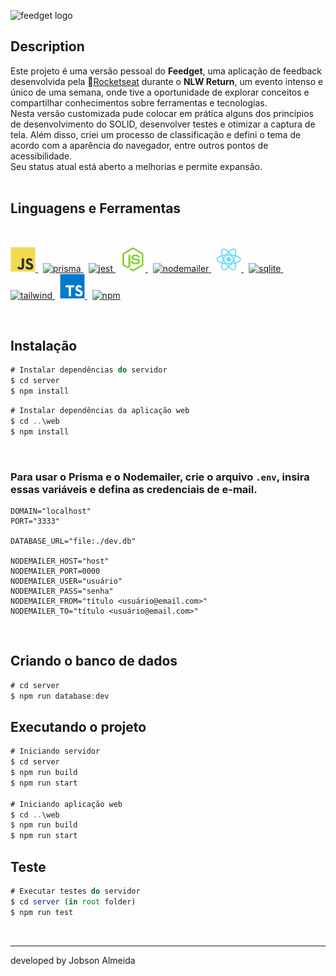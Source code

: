 ![feedget logo](https://raw.githubusercontent.com/jobsonra/nlw-return-feedget/main/web/src/assets/feedget.svg)

## Description

Este projeto é uma versão pessoal do **Feedget**, uma aplicação de feedback desenvolvida pela 🚀[Rocketseat](https://www.rocketseat.com.br) durante o **NLW Return**, um evento intenso e único de uma semana, onde tive a oportunidade de explorar conceitos e compartilhar conhecimentos sobre ferramentas e tecnologias.\
Nesta versão customizada pude colocar em prática alguns dos princípios de desenvolvimento do SOLID, desenvolver testes e otimizar a captura de tela. Além disso, criei um processo de classificação e defini o tema de acordo com a aparência do navegador, entre outros pontos de acessibilidade.\
Seu status atual está aberto a melhorias e permite expansão.\
&nbsp;

## Linguagens e Ferramentas

&nbsp;

<p>  
    <a
    href="https://developer.mozilla.org/en-US/docs/Web/JavaScript"
    target="_blank"
    rel="noreferrer"
  >
    <img
      src="https://raw.githubusercontent.com/devicons/devicon/master/icons/javascript/javascript-original.svg"
      alt="javascript"
      title="javascript"
      width="40"
      height="40"
    />
  </a>&nbsp;  
  <a href="https://www.prisma.io/" target="_blank" rel="noreferrer">
    <img
      src="https://cdn.worldvectorlogo.com/logos/prisma-3.svg"
      alt="prisma"
      title="prisma"
      width="40"
      height="40"
    />
  </a>&nbsp;
  <a href="https://jestjs.io" target="_blank" rel="noreferrer">
    <img
      src="https://www.vectorlogo.zone/logos/jestjsio/jestjsio-icon.svg"
      alt="jest"
      title="jest"
      width="40"
      height="40"
    />
  </a>&nbsp;
  <a href="https://nodejs.org" target="_blank" rel="noreferrer">
    <img
      src="https://raw.githubusercontent.com/devicons/devicon/master/icons/nodejs/nodejs-original.svg"
      alt="nodejs"
      title="nodejs"
      width="40"
      height="40"
    />
  </a>&nbsp;
      <a href="https://nodemailer.com/about/" target="_blank" rel="noreferrer">
    <img
      src="https://nodemailer.com/nm_logo_200x136.png"
      alt="nodemailer"
      title="nodemailer"
      width="58.82352"
      height="40"
    />
  </a>&nbsp;
  <a href="https://reactjs.org/" target="_blank" rel="noreferrer">
    <img
      src="https://raw.githubusercontent.com/devicons/devicon/master/icons/react/react-original.svg"
      alt="react"
      title="react"
      width="40"
      height="40"
    />
  </a>&nbsp;
  <a href="https://www.sqlite.org/" target="_blank" rel="noreferrer">
    <img
      src="https://www.vectorlogo.zone/logos/sqlite/sqlite-icon.svg"
      alt="sqlite"
      title="sqlite"
      width="40"
      height="40"
    />
  </a>&nbsp;
  <a href="https://tailwindcss.com/" target="_blank" rel="noreferrer">
    <img
      src="https://www.vectorlogo.zone/logos/tailwindcss/tailwindcss-icon.svg"
      alt="tailwind"
      title="tailwind"
      width="40"
      height="40"
    />
  </a>&nbsp;
  <a href="https://www.typescriptlang.org/" target="_blank" rel="noreferrer">
    <img
      src="https://raw.githubusercontent.com/devicons/devicon/master/icons/typescript/typescript-original.svg"
      alt="typescript"
      title="typescript"
      width="40"
      height="40"
    />
  </a>&nbsp;
    <a
    href="https://www.npmjs.com/"
    target="_blank"
    rel="noreferrer"
  >
    <img
      src="https://www.vectorlogo.zone/logos/npmjs/npmjs-ar21.svg"
      alt="npm"
      title="npm"
      width="100"
      height="40"
    />
  </a>
</p>
 
&nbsp;

## Instalação

```javascript
# Instalar dependências do servidor
$ cd server
$ npm install
```

```javascript
# Instalar dependências da aplicação web
$ cd ..\web
$ npm install
```

&nbsp;

### Para usar o Prisma e o Nodemailer, crie o arquivo `.env`, insira essas variáveis e defina as credenciais de e-mail.

```dosini
DOMAIN="localhost"
PORT="3333"

DATABASE_URL="file:./dev.db"

NODEMAILER_HOST="host"
NODEMAILER_PORT=0000
NODEMAILER_USER="usuário"
NODEMAILER_PASS="senha"
NODEMAILER_FROM="título <usuário@email.com>"
NODEMAILER_TO="título <usuário@email.com>"
```

&nbsp;

## Criando o banco de dados

```javascript
# cd server
$ npm run database:dev
```

## Executando o projeto

```javascript
# Iniciando servidor
$ cd server
$ npm run build
$ npm run start

# Iniciando aplicação web
$ cd ..\web
$ npm run build
$ npm run start
```

## Teste

```javascript
# Executar testes do servidor
$ cd server (in root folder)
$ npm run test
```

&nbsp;

---

developed by Jobson Almeida
